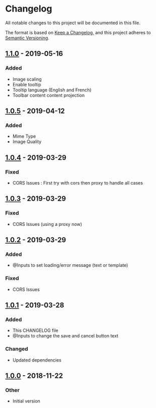 # Changelog
All notable changes to this project will be documented in this file.

The format is based on [Keep a Changelog](https://keepachangelog.com/en/1.0.0/),
and this project adheres to [Semantic Versioning](https://semver.org/spec/v2.0.0.html).

## [1.1.0] - 2019-05-16
### Added
- Image scaling
- Enable tooltip
- Tooltip language (English and French)
- Toolbar content content projection

## [1.0.5] - 2019-04-12
### Added
- Mime Type
- Image Quality

## [1.0.4] - 2019-03-29
### Fixed
- CORS Issues : First try with cors then proxy to handle all cases

## [1.0.3] - 2019-03-29
### Fixed
- CORS Issues (using a proxy now)

## [1.0.2] - 2019-03-29
### Added
- @Inputs to set loading/error message (text or template)

### Fixed
- CORS Issues

## [1.0.1] - 2019-03-28
### Added
- This CHANGELOG file
- @Inputs to change the save and cancel button text

### Changed
- Updated dependencies

## [1.0.0] - 2018-11-22
### Other
- Initial version

[1.1.0]: https://github.com/GroupeCurious/ngx-image-drawing/compare/v1.0.5...v1.1.0
[1.0.5]: https://github.com/GroupeCurious/ngx-image-drawing/compare/v1.0.4...v1.0.5
[1.0.4]: https://github.com/GroupeCurious/ngx-image-drawing/compare/v1.0.3...v1.0.4
[1.0.3]: https://github.com/GroupeCurious/ngx-image-drawing/compare/v1.0.2...v1.0.3
[1.0.2]: https://github.com/GroupeCurious/ngx-image-drawing/compare/v1.0.1...v1.0.2
[1.0.1]: https://github.com/GroupeCurious/ngx-image-drawing/compare/v1.0.0...v1.0.1
[1.0.0]: https://github.com/GroupeCurious/ngx-image-drawing/releases/tag/v1.0.0